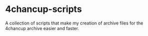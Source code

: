 # 4chancup-scripts
A collection of scripts that make my creation of archive files for the 4chancup archive easier and faster.

